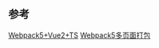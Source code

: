 ## 参考 

[Webpack5+Vue2+TS](https://zhuanlan.zhihu.com/p/339679136)
[Webpack5多页面打包](https://zhuanlan.zhihu.com/p/109527475)

